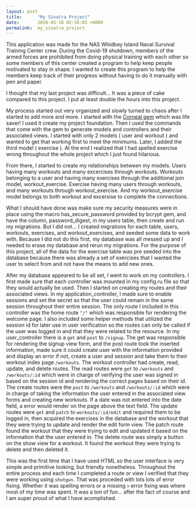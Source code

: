 ```yaml
---
layout: post
title:      "My Sinatra Project"
date:       2020-05-18 02:56:05 +0000
permalink:  my_sinatra_project
---
```



This application was made for the NAS Whidbey Island Naval Survival Training Center crew. During the Covid-19 shutdown, members of the armed forces are prohibited from doing physical training with each other so some members of this center created a program to help keep people motivated to stay in shape. I wanted to create this program to help the members keep track of their progress without having to do it manually with pen and paper.

I thought that my last project was difficult... It was a piece of cake compared to this project. I put at least double the hours into this project. 

My process started out very organized and slowly turned to chaos after I started to add more and more. I started with the [Corneal gem](http://https://thebrianemory.github.io/corneal/) which was life saver! I used it create my project foundation. Then I used the commands that come with the gem to generate models and controllers and their associated views. I started with only 2 models ( user and workout ) and wanted to get that working first to meet the minimums. Later, I added the third model ( exercise ). At the end I realized that I had spelled exercise wrong throughout the whole project which I just found hilarious. 

From there, I started to create my relationships between my models. Users having many workouts and many excercises through workouts. Workouts belonging to a user and having many exercises through the additional join model, workout_exercise. Exercise having many users through workouts, and many workouts through workout_exercise. And my workout_exercise model belongs to both workout and excersise to complete the connections.

What I should have done was make sure my security measures were in place using the macro has_secure_password provided by bcrypt gem, and have the column, password_digest, in my users table, then create and run my migrations. But I did not... I created migrations for each table, users, workouts, exercises, and workout_exercises, and seeded some data to work with. Because I did not do this first, my database was all messed up and I needed to erase my database and rerun my migrations. For the purpose of this project, all of the data for the exercise table was pre seeded into the database because there was already a set of exercises that I wanted the user to select from and not have the means to add new ones.

After my database appeared to be all set, I went to work on my controllers. I first made sure that each controller was mounted in my config.ru file so that they would actually be used. Then I started on creating my routes and their associated views. In my application_controller, I made sure to enable sessions and set the secret so that the user could remain in the same session throughout their entire session. The only route I included in this controller was the home route `"/"` which was responsible for rendering the welcome page. I also included some helper methods that utilized the session id for later use in user verification so the routes can only be called if the user was logged in and that they were related to the resource. In my user_controller there is a `get` and `post` to `/signup`. The get was responsible for rendering the signup view form, and the post route took the inserted information, made sure it could create user with the information provided and display an error if not, create a user and session and take them to their workout index page `/workouts`.  The workout controller had create, read, update, and delete routes. The read routes were `get` to `/workouts` and `/workouts/:id` which were in charge of verifying the user was signed in based on the session id and rendering the correct pages based on their id. The create routes were the  `post` to `/workouts` and `/workouts/:id` which were in charge of taking the information the user entered in the associated view forms and creating new workouts. If a date was not entered into the date field, a error would render on the page above the text field. The update routes were `get` and `patch` to `workouts/:id/edit` and required them to be logged in, then acquired the exercises in the database and the workout that they were trying to update and render the edit form view. The patch route found the workout that they were trying to edit and updated it based on the information that the user entered in. The delete route was simply a button on the show view for a workout. It found the workout they were trying to delete and then deleted it. 

This was the first time that I have used HTML so the user interface is very simple and primitive looking, but friendly nonetheless. Throughout the entire process and each time I completed a route or view I verified that they were working using `shotgun`. That was proceded with lots lots of error fixing. Whether it was spelling errors or a missing `>` error fixing  was where most of my time was spent. It was a ton of fun... after the fact of course and I am super proud of what I have acomplished.
